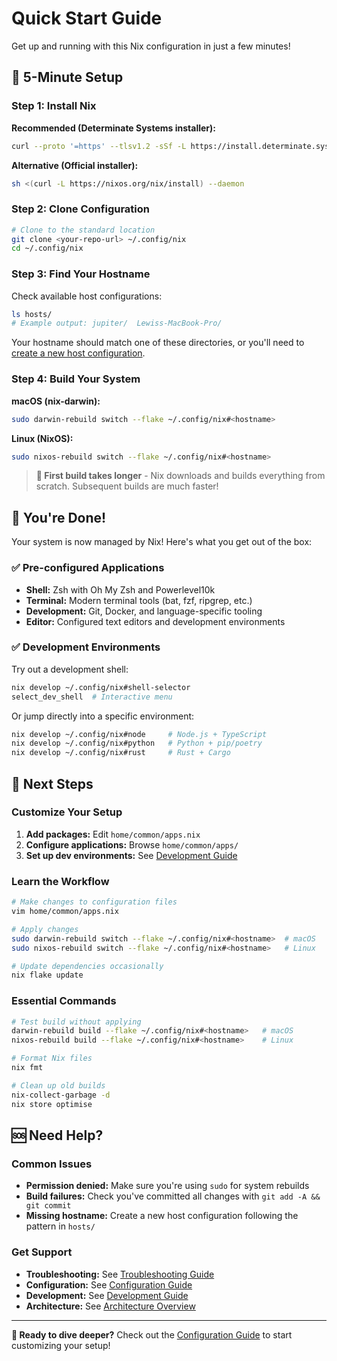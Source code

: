 # Quick Start Guide

Get up and running with this Nix configuration in just a few minutes!

## 🚀 5-Minute Setup

### Step 1: Install Nix

**Recommended (Determinate Systems installer):**
```bash
curl --proto '=https' --tlsv1.2 -sSf -L https://install.determinate.systems/nix | sh -s -- install
```

**Alternative (Official installer):**
```bash
sh <(curl -L https://nixos.org/nix/install) --daemon
```

### Step 2: Clone Configuration

```bash
# Clone to the standard location
git clone <your-repo-url> ~/.config/nix
cd ~/.config/nix
```

### Step 3: Find Your Hostname

Check available host configurations:
```bash
ls hosts/
# Example output: jupiter/  Lewiss-MacBook-Pro/
```

Your hostname should match one of these directories, or you'll need to [create a new host configuration](configuration.md#adding-hosts).

### Step 4: Build Your System

**macOS (nix-darwin):**
```bash
sudo darwin-rebuild switch --flake ~/.config/nix#<hostname>
```

**Linux (NixOS):**
```bash
sudo nixos-rebuild switch --flake ~/.config/nix#<hostname>
```

> **🔄 First build takes longer** - Nix downloads and builds everything from scratch. Subsequent builds are much faster!

## 🎉 You're Done!

Your system is now managed by Nix! Here's what you get out of the box:

### ✅ Pre-configured Applications
- **Shell:** Zsh with Oh My Zsh and Powerlevel10k
- **Terminal:** Modern terminal tools (bat, fzf, ripgrep, etc.)
- **Development:** Git, Docker, and language-specific tooling
- **Editor:** Configured text editors and development environments

### ✅ Development Environments
Try out a development shell:
```bash
nix develop ~/.config/nix#shell-selector
select_dev_shell  # Interactive menu
```

Or jump directly into a specific environment:
```bash
nix develop ~/.config/nix#node     # Node.js + TypeScript
nix develop ~/.config/nix#python   # Python + pip/poetry  
nix develop ~/.config/nix#rust     # Rust + Cargo
```

## 🔧 Next Steps

### Customize Your Setup
1. **Add packages:** Edit `home/common/apps.nix`
2. **Configure applications:** Browse `home/common/apps/`
3. **Set up dev environments:** See [Development Guide](development.md)

### Learn the Workflow
```bash
# Make changes to configuration files
vim home/common/apps.nix

# Apply changes
sudo darwin-rebuild switch --flake ~/.config/nix#<hostname>  # macOS
sudo nixos-rebuild switch --flake ~/.config/nix#<hostname>   # Linux

# Update dependencies occasionally
nix flake update
```

### Essential Commands
```bash
# Test build without applying
darwin-rebuild build --flake ~/.config/nix#<hostname>   # macOS
nixos-rebuild build --flake ~/.config/nix#<hostname>    # Linux

# Format Nix files
nix fmt

# Clean up old builds  
nix-collect-garbage -d
nix store optimise
```

## 🆘 Need Help?

### Common Issues
- **Permission denied:** Make sure you're using `sudo` for system rebuilds
- **Build failures:** Check you've committed all changes with `git add -A && git commit`
- **Missing hostname:** Create a new host configuration following the pattern in `hosts/`

### Get Support
- **Troubleshooting:** See [Troubleshooting Guide](troubleshooting.md)
- **Configuration:** See [Configuration Guide](configuration.md)
- **Development:** See [Development Guide](development.md)
- **Architecture:** See [Architecture Overview](../reference/architecture.md)

---

**🎯 Ready to dive deeper?** Check out the [Configuration Guide](configuration.md) to start customizing your setup!

